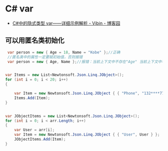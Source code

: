 # C# var

- [C#中的隐式类型 var——详细示例解析 - Vibin - 博客园](https://www.cnblogs.com/0weibin/p/3952407.html)

## 可以用匿名类初始化

```c#
 var person = new { Age = 18, Name = "Kobe" };//正确
 //匿名类中的属性一定要赋初始值，否则报错
 var person = new { Age, Name };//报错：当前上下文中不存在"Age" 当前上下文中不存在"Name"


var Items = new List<Newtonsoft.Json.Linq.JObject>();
for (int i = 0; i < 20; i++)
{

    var Item = new Newtonsoft.Json.Linq.JObject { { "Phone", "132****7777" }, { "Gender", $"男{i}" } };
    Items.Add(Item);
}


var JObjectItems = new List<Newtonsoft.Json.Linq.JObject>();
for (int i = 0; i < arr.Length; i++)
{
    var User = arr[i];
    var Item = new Newtonsoft.Json.Linq.JObject { { "User", User } };
    JObjectItems.Add(Item);
}


```
